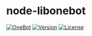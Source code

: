 # node-libonebot


[![OneBot](https://img.shields.io/badge/OneBot-11-black)](https://onebot.dev/)
[![Version](https://img.shields.io/github/v/tag/oitq/node-libonebot.svg)](https://github.com/oitq/node-libonebot/releases)
[![License](https://img.shields.io/github/license/oitq/node-libonebot)](https://github.com/oitq/node-libonebot/blob/master/LICENSE)
